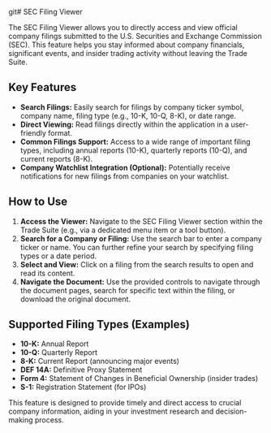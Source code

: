 git# SEC Filing Viewer

The SEC Filing Viewer allows you to directly access and view official company filings submitted to the U.S. Securities and Exchange Commission (SEC). This feature helps you stay informed about company financials, significant events, and insider trading activity without leaving the Trade Suite.

## Key Features

*   **Search Filings:** Easily search for filings by company ticker symbol, company name, filing type (e.g., 10-K, 10-Q, 8-K), or date range.
*   **Direct Viewing:** Read filings directly within the application in a user-friendly format.
*   **Common Filings Support:** Access to a wide range of important filing types, including annual reports (10-K), quarterly reports (10-Q), and current reports (8-K).
*   **Company Watchlist Integration (Optional):** Potentially receive notifications for new filings from companies on your watchlist.

## How to Use

1.  **Access the Viewer:** Navigate to the SEC Filing Viewer section within the Trade Suite (e.g., via a dedicated menu item or a tool button).
2.  **Search for a Company or Filing:** Use the search bar to enter a company ticker or name. You can further refine your search by specifying filing types or a date period.
3.  **Select and View:** Click on a filing from the search results to open and read its content.
4.  **Navigate the Document:** Use the provided controls to navigate through the document pages, search for specific text within the filing, or download the original document.

## Supported Filing Types (Examples)

*   **10-K:** Annual Report
*   **10-Q:** Quarterly Report
*   **8-K:** Current Report (announcing major events)
*   **DEF 14A:** Definitive Proxy Statement
*   **Form 4:** Statement of Changes in Beneficial Ownership (insider trades)
*   **S-1:** Registration Statement (for IPOs)

This feature is designed to provide timely and direct access to crucial company information, aiding in your investment research and decision-making process. 